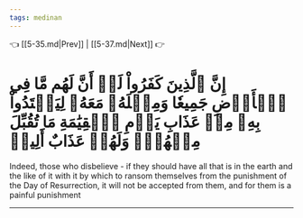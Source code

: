 ```yaml
---
tags: medinan
---
```


👈 [[5-35.md|Prev]] | [[5-37.md|Next]] 👉

# إِنَّ ٱلَّذِينَ كَفَرُواْ لَوۡ أَنَّ لَهُم مَّا فِي ٱلۡأَرۡضِ جَمِيعٗا وَمِثۡلَهُۥ مَعَهُۥ لِيَفۡتَدُواْ بِهِۦ مِنۡ عَذَابِ يَوۡمِ ٱلۡقِيَٰمَةِ مَا تُقُبِّلَ مِنۡهُمۡۖ وَلَهُمۡ عَذَابٌ أَلِيمٞ

Indeed, those who disbelieve - if they should have all that is in the earth and the like of it with it by which to ransom themselves from the punishment of the Day of Resurrection, it will not be accepted from them, and for them is a painful punishment

---

